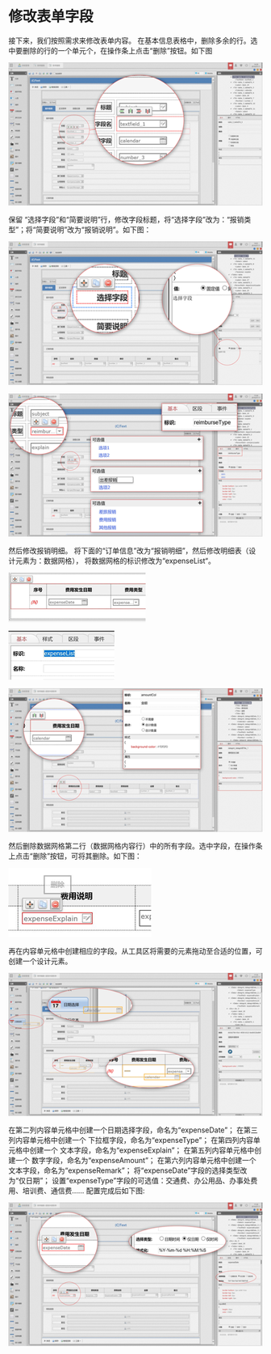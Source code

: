 # 修改表单字段

接下来，我们按照需求来修改表单内容。 在基本信息表格中，删除多余的行。选中要删除的行的一个单元个，在操作条上点击“删除”按钮。如下图



![](../../../.gitbook/assets/image%20%2848%29.png)

保留 “选择字段”和“简要说明”行，修改字段标题，将“选择字段”改为：“报销类型”；将“简要说明”改为“报销说明”。如下图：

![](../../../.gitbook/assets/image%20%2829%29.png)

![](../../../.gitbook/assets/image%20%28142%29.png)

然后修改报销明细。 将下面的“订单信息”改为“报销明细”，然后修改明细表（设计元素为：数据网格）， 将数据网格的标识修改为“expenseList“。

![](../../../.gitbook/assets/image%20%285%29.png)

![](../../../.gitbook/assets/image%20%2827%29.png)



![](../../../.gitbook/assets/image%20%28136%29.png)



然后删除数据网格第二行（数据网格内容行）中的所有字段。选中字段，在操作条上点击“删除”按钮，可将其删除。如下图：

![](../../../.gitbook/assets/image%20%2832%29.png)

再在内容单元格中创建相应的字段。从工具区将需要的元素拖动至合适的位置，可创建一个设计元素。

![](../../../.gitbook/assets/image%20%2882%29.png)

在第二列内容单元格中创建一个日期选择字段，命名为“expenseDate”； 在第三列内容单元格中创建一个 下拉框字段，命名为“expenseType”； 在第四列内容单元格中创建一个 文本字段，命名为“expenseExplain”； 在第五列内容单元格中创建一个 数字字段，命名为“expenseAmount”； 在第六列内容单元格中创建一个文本字段，命名为“expenseRemark”； 将“expenseDate”字段的选择类型改为“仅日期”； 设置“expenseType”字段的可选值：交通费、办公用品、办事处费用、培训费、通信费…… 配置完成后如下图:

![](../../../.gitbook/assets/image%20%28137%29.png)









